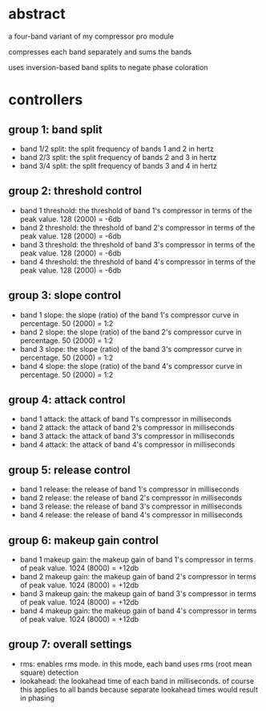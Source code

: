 # abstract

a four-band variant of my compressor pro module

compresses each band separately and sums the bands

uses inversion-based band splits to negate phase coloration

# controllers

## group 1: band split

- band 1/2 split: the split frequency of bands 1 and 2 in hertz
- band 2/3 split: the split frequency of bands 2 and 3 in hertz
- band 3/4 split: the split frequency of bands 3 and 4 in hertz

## group 2: threshold control

- band 1 threshold: the threshold of band 1's compressor in terms of the peak value. 128 (2000) = -6db
- band 2 threshold: the threshold of band 2's compressor in terms of the peak value. 128 (2000) = -6db
- band 3 threshold: the threshold of band 3's compressor in terms of the peak value. 128 (2000) = -6db
- band 4 threshold: the threshold of band 4's compressor in terms of the peak value. 128 (2000) = -6db

## group 3: slope control

- band 1 slope: the slope (ratio) of the band 1's compressor curve in percentage. 50 (2000) = 1:2
- band 2 slope: the slope (ratio) of the band 2's compressor curve in percentage. 50 (2000) = 1:2
- band 3 slope: the slope (ratio) of the band 3's compressor curve in percentage. 50 (2000) = 1:2
- band 4 slope: the slope (ratio) of the band 4's compressor curve in percentage. 50 (2000) = 1:2

## group 4: attack control

- band 1 attack: the attack of band 1's compressor in milliseconds
- band 2 attack: the attack of band 2's compressor in milliseconds
- band 3 attack: the attack of band 3's compressor in milliseconds
- band 4 attack: the attack of band 4's compressor in milliseconds

## group 5: release control

- band 1 release: the release of band 1's compressor in milliseconds
- band 2 release: the release of band 2's compressor in milliseconds
- band 3 release: the release of band 3's compressor in milliseconds
- band 4 release: the release of band 4's compressor in milliseconds

## group 6: makeup gain control
- band 1 makeup gain: the makeup gain of band 1's compressor in terms of peak value. 1024 (8000) = +12db
- band 2 makeup gain: the makeup gain of band 2's compressor in terms of peak value. 1024 (8000) = +12db
- band 3 makeup gain: the makeup gain of band 3's compressor in terms of peak value. 1024 (8000) = +12db
- band 4 makeup gain: the makeup gain of band 4's compressor in terms of peak value. 1024 (8000) = +12db

## group 7: overall settings
- rms: enables rms mode. in this mode, each band uses rms (root mean square) detection
- lookahead: the lookahead time of each band in milliseconds. of course this applies to all bands because separate lookahead times would result in phasing